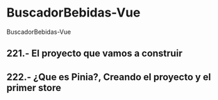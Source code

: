 # BuscadorBebidas-Vue
BuscadorBebidas-Vue

## 221.- El proyecto que vamos a construir
## 222.- ¿Que es Pinia?, Creando el proyecto y el primer store